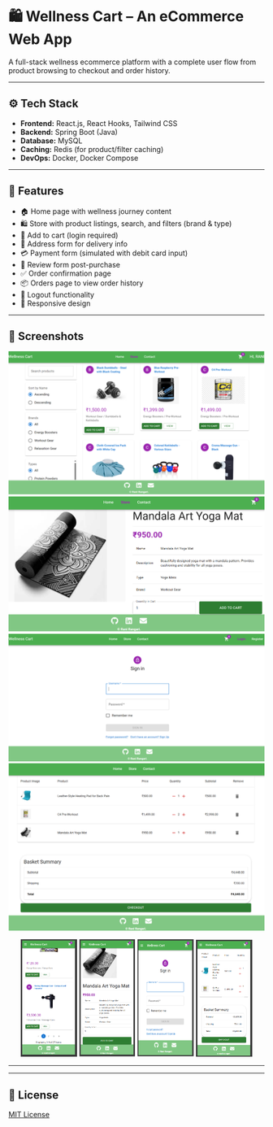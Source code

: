 # 🛍️ Wellness Cart – An eCommerce Web App

A full-stack wellness ecommerce platform with a complete user flow from product browsing to checkout and order history.

---

## ⚙️ Tech Stack

- **Frontend:** React.js, React Hooks, Tailwind CSS  
- **Backend:** Spring Boot (Java)  
- **Database:** MySQL  
- **Caching:** Redis (for product/filter caching)  
- **DevOps:** Docker, Docker Compose  

---

## 🌟 Features

- 🏠 Home page with wellness journey content  
- 🛍️ Store with product listings, search, and filters (brand & type)  
- 🛒 Add to cart (login required)  
- 📍 Address form for delivery info  
- 💳 Payment form (simulated with debit card input)  
- 📝 Review form post-purchase  
- ✅ Order confirmation page  
- 📦 Orders page to view order history  
- 🔐 Logout functionality  
- 📱 Responsive design 

---

## 📸 Screenshots

![Product List Page](https://github.com/rangari-rani/wellness_cart/blob/b26f722f5d044876c81766025a37a89829da5c09/ProductList.png) 
![Product Page](https://github.com/rangari-rani/wellness_cart/blob/b26f722f5d044876c81766025a37a89829da5c09/ProductView.png)  
![Login Page](https://github.com/rangari-rani/wellness_cart/blob/b26f722f5d044876c81766025a37a89829da5c09/Login.png)  
![Order Summary Page](https://github.com/rangari-rani/wellness_cart/blob/b26f722f5d044876c81766025a37a89829da5c09/OrderSummary.png)  
<p align="center">
  <img src="https://github.com/rangari-rani/wellness_cart/blob/931b8f07da910f8d91f29e71051c1cb56837c60d/Mobile_ProductList.png" alt="Mobile Product List" width="22%">
  <img src="https://github.com/rangari-rani/wellness_cart/blob/931b8f07da910f8d91f29e71051c1cb56837c60d/Mobile_ProductView.png" alt="Mobile Product View" width="22%">
  <img src="https://github.com/rangari-rani/wellness_cart/blob/5749d2036f5864d0f979c5199a0ac99e7a1b7784/Mobile_Login.png" alt="Mobile Login" width="22%">
  <img src="https://github.com/rangari-rani/wellness_cart/blob/931b8f07da910f8d91f29e71051c1cb56837c60d/Mobile_Checkout.png" alt="Mobile Checkout" width="22%">
</p>

---



---

## 📜 License

[MIT License](LICENSE)
